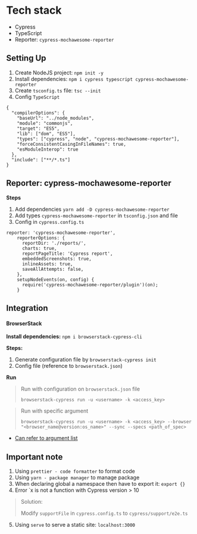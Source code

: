 # Tech stack
- Cypress
- TypeScript
- Reporter: `cypress-mochawesome-reporter`

## Setting Up

1. Create NodeJS project: `npm init -y`
2. Install dependencies: `npm i cypress typescript cypress-mochawesome-reporter`
3. Create `tsconfig.ts` file: `tsc --init`
4. Config `TypeScript`

```
{
  "compilerOptions": {
    "baseUrl": "../node_modules",
    "module": "commonjs",
    "target": "ES5",
    "lib": ["dom", "ES5"],
    "types": ["cypress", "node", "cypress-mochawesome-reporter"],
    "forceConsistentCasingInFileNames": true,
    "esModuleInterop": true
  },
  "include": ["**/*.ts"]
}
```

## Reporter: cypress-mochawesome-reporter

**Steps**
1. Add dependencies `yarn add -D cypress-mochawesome-reporter`
2. Add types `cypress-mochawesome-reporter` in `tsconfig.json` and file
3. Config in `cypress.config.ts`

```
reporter: 'cypress-mochawesome-reporter',
    reporterOptions: {
      reportDir: './reports/',
      charts: true,
      reportPageTitle: 'Cypress report',
      embeddedScreenshots: true,
      inlineAssets: true,
      saveAllAttempts: false,
    },
    setupNodeEvents(on, config) {
      require('cypress-mochawesome-reporter/plugin')(on);
    }
```

## Integration

#### BrowserStack

**Install dependencies:** `npm i browserstack-cypress-cli`

**Steps:**
1. Generate configuration file by `browserstack-cypress init`
2. Config file (reference to `browserstack.json`)

**Run**

> Run with configuration on `browserstack.json` file
>
> `browserstack-cypress run -u <username> -k <access_key>`


> Run with specific argument
>
> `browserstack-cypress run -u <username> -k <access_key> --browser "<browser_name@version:os_name>" --sync --specs <path_of_spec>`


* [Can refer to argument list](https://www.browserstack.com/docs/automate/cypress/cli-reference)

## Important note

1. Using `prettier - code formatter` to format code
2. Using `yarn - package manager` to manage package
3. When declaring global a namespace then have to export it: `export {}`
4. Error `x is not a function with Cypress version > 10

> Solution:
>
> Modify `supportFile` in `cypress.config.ts` to `cypress/support/e2e.ts`

5. Using `serve` to serve a static site: `localhost:3000`
